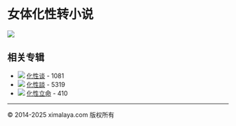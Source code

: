 # 女体化性转小说

![](https://imagev2.xmcdn.com/storages/4fab-audiofreehighqps/6F/A2/CKwRIJEFA4mXAAArcgDePsCY.png)

## 相关专辑

- ![](//imagev2.xmcdn.com/storages/b1c5-audiofreehighqps/05/23/GKwRIMAJ_8BVAALoVgLK3fb2.jpeg!op_type=5&device_type=ios&name=web_meduim&upload_type=cover) [化性谈](https://m.ximalaya.com/album/81533788) - 1081
- ![](//imagev2.xmcdn.com/storages/aa11-audiofreehighqps/D4/97/GAqhF9kLIcINAABz7AM42l1_.jpg!op_type=5&device_type=ios&name=web_meduim&upload_type=cover) [化性談](https://m.ximalaya.com/album/84713430) - 5319
- ![](//imagev2.xmcdn.com/storages/6b52-audiofreehighqps/13/2C/GKwRIUEJzVmIAADtAgK5NAFz.jpg!op_type=5&device_type=ios&name=web_meduim&upload_type=cover) [化性立命](https://m.ximalaya.com/album/80967551) - 410

---

© 2014-2025 ximalaya.com 版权所有
<!-- tcd_original_link https://m.ximalaya.com/ask/t1120938 -->
